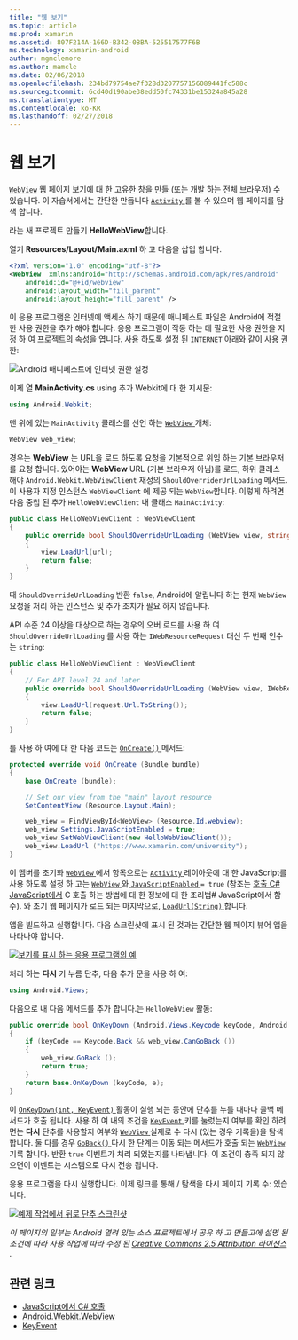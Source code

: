 ```yaml
---
title: "웹 보기"
ms.topic: article
ms.prod: xamarin
ms.assetid: 807F214A-166D-B342-0BBA-525517577F6B
ms.technology: xamarin-android
author: mgmclemore
ms.author: mamcle
ms.date: 02/06/2018
ms.openlocfilehash: 234bd79754ae7f328d3207757156089441fc588c
ms.sourcegitcommit: 6cd40d190abe38edd50fc74331be15324a845a28
ms.translationtype: MT
ms.contentlocale: ko-KR
ms.lasthandoff: 02/27/2018
---
```

# <a name="web-view"></a>웹 보기

[`WebView`](https://developer.xamarin.com/api/type/Android.Webkit.WebView/) 웹 페이지 보기에 대 한 고유한 창을 만들 (또는 개발 하는 전체 브라우저) 수 있습니다. 이 자습서에서는 간단한 만듭니다 [ `Activity` ](https://developer.xamarin.com/api/type/Android.App.Activity/) 를 볼 수 있으며 웹 페이지를 탐색 합니다.

라는 새 프로젝트 만들기 **HelloWebView**합니다.

열기 **Resources/Layout/Main.axml** 하 고 다음을 삽입 합니다.

```xml
<?xml version="1.0" encoding="utf-8"?>
<WebView  xmlns:android="http://schemas.android.com/apk/res/android"
    android:id="@+id/webview"
    android:layout_width="fill_parent"
    android:layout_height="fill_parent" />
```

이 응용 프로그램은 인터넷에 액세스 하기 때문에 매니페스트 파일은 Android에 적절 한 사용 권한을 추가 해야 합니다. 응용 프로그램이 작동 하는 데 필요한 사용 권한을 지정 하 여 프로젝트의 속성을 엽니다. 사용 하도록 설정 된 `INTERNET` 아래와 같이 사용 권한:

![Android 매니페스트에 인터넷 권한 설정](web-view-images/01-set-internet-permissions.png)

이제 열 **MainActivity.cs** using 추가 Webkit에 대 한 지시문:

```csharp
using Android.Webkit;
```

맨 위에 있는 `MainActivity` 클래스를 선언 하는 [ `WebView` ](https://developer.xamarin.com/api/type/Android.Webkit.WebView/) 개체:

```csharp
WebView web_view;
```

경우는 **WebView** 는 URL을 로드 하도록 요청을 기본적으로 위임 하는 기본 브라우저를 요청 합니다. 있어야는 **WebView** URL (기본 브라우저 아님)를 로드, 하위 클래스 해야 `Android.Webkit.WebViewClient` 재정의 `ShouldOverriderUrlLoading` 메서드. 이 사용자 지정 인스턴스 `WebViewClient` 에 제공 되는 `WebView`합니다. 이렇게 하려면 다음 중첩 된 추가 `HelloWebViewClient` 내 클래스 `MainActivity`:

```csharp
public class HelloWebViewClient : WebViewClient
{
    public override bool ShouldOverrideUrlLoading (WebView view, string url)
    {
        view.LoadUrl(url);
        return false;
    }
}
```

때 `ShouldOverrideUrlLoading` 반환 `false`, Android에 알립니다 하는 현재 `WebView` 요청을 처리 하는 인스턴스 및 추가 조치가 필요 하지 않습니다. 

API 수준 24 이상을 대상으로 하는 경우의 오버 로드를 사용 하 여 `ShouldOverrideUrlLoading` 를 사용 하는 `IWebResourceRequest` 대신 두 번째 인수는 `string`:

```csharp
public class HelloWebViewClient : WebViewClient
{
    // For API level 24 and later
    public override bool ShouldOverrideUrlLoading (WebView view, IWebResourceRequest request)
    {
        view.LoadUrl(request.Url.ToString());
        return false;
    }
}
```

를 사용 하 여에 대 한 다음 코드는 [ `OnCreate()` ](https://developer.xamarin.com/api/member/Android.App.Activity.OnCreate/(Android.OS.Bundle)) 메서드:

```csharp
protected override void OnCreate (Bundle bundle)
{
    base.OnCreate (bundle);

    // Set our view from the "main" layout resource
    SetContentView (Resource.Layout.Main);

    web_view = FindViewById<WebView> (Resource.Id.webview);
    web_view.Settings.JavaScriptEnabled = true;
    web_view.SetWebViewClient(new HelloWebViewClient());
    web_view.LoadUrl ("https://www.xamarin.com/university");
}
```

이 멤버를 초기화 [ `WebView` ](https://developer.xamarin.com/api/type/Android.Webkit.WebView/) 에서 항목으로는 [ `Activity` ](https://developer.xamarin.com/api/type/Android.App.Activity/) 레이아웃에 대 한 JavaScript를 사용 하도록 설정 하 고는 [ `WebView` ](https://developer.xamarin.com/api/type/Android.Webkit.WebView/) 와[ `JavaScriptEnabled` ](https://developer.xamarin.com/api/property/Android.Webkit.WebSettings.JavaScriptEnabled/) 
 `= true` (참조는 [호출 C\# JavaScript에서](https://developer.xamarin.com/recipes/android/controls/webview/call_csharp_from_javascript) C 호출 하는 방법에 대 한 정보에 대 한 조리법\# JavaScript에서 함수). 와 초기 웹 페이지가 로드 되는 마지막으로, [ `LoadUrl(String)` ](https://developer.xamarin.com/api/type/Android.Webkit.WebView/%2fM%2fLoadUrl)합니다.

앱을 빌드하고 실행합니다. 다음 스크린샷에 표시 된 것과는 간단한 웹 페이지 뷰어 앱을 나타나야 합니다.

[![보기를 표시 하는 응용 프로그램의 예](web-view-images/02-simple-webview-app-sml.png)](web-view-images/02-simple-webview-app.png)

처리 하는 **다시** 키 누름 단추, 다음 추가 문을 사용 하 여:

```csharp
using Android.Views;
```

다음으로 내 다음 메서드를 추가 합니다.는 `HelloWebView` 활동:

```csharp
public override bool OnKeyDown (Android.Views.Keycode keyCode, Android.Views.KeyEvent e)
{
    if (keyCode == Keycode.Back && web_view.CanGoBack ())
    {
        web_view.GoBack ();
        return true;
    }
    return base.OnKeyDown (keyCode, e);
}
```

이 [ `OnKeyDown(int, KeyEvent)` ](https://developer.xamarin.com/api/member/Android.App.Activity.OnKeyDown/(Android.Views.Keycode%2cAndroid.Views.KeyEvent)) 활동이 실행 되는 동안에 단추를 누를 때마다 콜백 메서드가 호출 됩니다. 사용 하 여 내의 조건을 [ `KeyEvent` ](https://developer.xamarin.com/api/type/Android.Views.KeyEvent/) 키를 눌렀는지 여부를 확인 하려면는 **다시** 단추를 사용할지 여부와 [ `WebView` ](https://developer.xamarin.com/api/type/Android.Webkit.WebView/) 실제로 수 다시 (있는 경우 기록을)을 탐색 합니다. 둘 다를 경우 [ `GoBack()` ](https://developer.xamarin.com/api/member/Android.Webkit.WebView.GoBack/) 다시 한 단계는 이동 되는 메서드가 호출 되는 [ `WebView` ](https://developer.xamarin.com/api/type/Android.Webkit.WebView/) 기록 합니다. 반환 `true` 이벤트가 처리 되었는지를 나타냅니다. 이 조건이 충족 되지 않으면이 이벤트는 시스템으로 다시 전송 됩니다.

응용 프로그램을 다시 실행합니다. 이제 링크를 통해 / 탐색을 다시 페이지 기록 수: 있습니다.

[![예제 작업에서 뒤로 단추 스크린샷](web-view-images/03-back-button-sml.png)](web-view-images/03-back-button.png)


*이 페이지의 일부는 Android 열려 있는 소스 프로젝트에서 공유 하 고 만들고에 설명 된 조건에 따라 사용 작업에 따라 수정 된*
[*Creative Commons 2.5 Attribution 라이선스* ](http://creativecommons.org/licenses/by/2.5/).


## <a name="related-links"></a>관련 링크

- [JavaScript에서 C# 호출](https://developer.xamarin.com/recipes/android/controls/webview/call_csharp_from_javascript)
- [Android.Webkit.WebView](https://developer.xamarin.com/api/type/Android.Webkit.WebView)
- [KeyEvent](https://developer.xamarin.com/api/type/Android.Webkit.WebView/Client)
